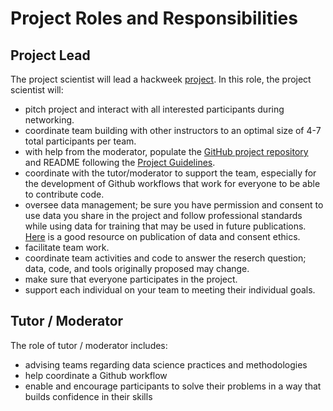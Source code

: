 # Project Roles and Responsibilities

## Project Lead

The project scientist will lead a hackweek [project](https://icesat-2hackweek.github.io/wiki/project_guidelines.html). In this role, the project scientist will: 

* pitch project and interact with all interested participants during networking.
* coordinate team building with other instructors to an optimal size of 4-7 total participants per team.  
* with help from the moderator, populate the [GitHub project repository](https://icesat-2hackweek.github.io/wiki/github_project_management.html) and README following the [Project Guidelines](https://icesat-2hackweek.github.io/wiki/project_guidelines.html). 
* coordinate with the tutor/moderator to support the team, especially for the development of Github workflows that work for everyone to be able to contribute code. 
* oversee data management; be sure you have permission and consent to use data you share in the project and follow professional standards while using data for training that may be used in future publications. [Here](https://ethics.agu.org/) is a good resource on publication of data and consent ethics. 
* facilitate team work.
* coordinate team activities and code to answer the reserch question; data, code, and tools originally proposed may change.    
* make sure that everyone participates in the project.  
* support each individual on your team to meeting their individual goals.

## Tutor / Moderator

The role of tutor / moderator includes:

* advising teams regarding data science practices and methodologies
* help coordinate a Github workflow
* enable and encourage participants to solve their problems in a way that builds confidence in their skills 
